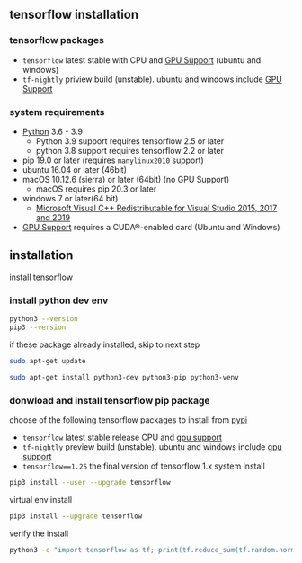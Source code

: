 ## tensorflow installation
### tensorflow packages
 - ```tensorflow``` latest stable with CPU and [GPU Support](https://www.tensorflow.org/install/gpu) (ubuntu and windows)
 - ```tf-nightly``` priview build (unstable). ubuntu and windows include [GPU Support](https://www.tensorflow.org/install/gpu)

### system requirements 
 - [Python](https://www.python.org/) 3.6 - 3.9
    - Python 3.9 support requires tensorflow 2.5 or later
    - python 3.8 support requires tensorflow 2.2 or later
 - pip 19.0 or later (requires ```manylinux2010``` support)
 - ubuntu 16.04 or later (46bit)
 - macOS 10.12.6 (sierra) or later (64bit) (no GPU Support)
    - macOS requires pip 20.3 or later
 - windows 7 or later(64 bit)
    - [Microsoft Visual C++ Redistributable for Visual Studio 2015, 2017 and 2019](https://support.microsoft.com/help/2977003/the-latest-supported-visual-c-downloads)
 - [GPU Support](https://www.tensorflow.org/install/gpu) requires a CUDA®-enabled card (Ubuntu and Windows)

## installation
install tensorflow 
### install python dev env
```bash
python3 --version
pip3 --version
```
if these package already installed, skip to next step
```bash
sudo apt-get update
```
```bash
sudo apt-get install python3-dev python3-pip python3-venv
```
### donwload and install tensorflow pip package
choose of the following tensorflow packages to install from [pypi](https://pypi.org/project/tensorflow/)
 - ```tensorflow``` latest stable release CPU and [gpu support](https://www.tensorflow.org/install/gpu)
 - ```tf-nightly``` preview build (unstable). ubuntu and windows include [gpu support](https://www.tensorflow.org/install/gpu)
 - ```tensorflow==1.25``` the final version of tensorflow 1.x
system install 
```bash
pip3 install --user --upgrade tensorflow
```
virtual env install
```bash
pip3 install --upgrade tensorflow
```
verify the install
```bash
python3 -c "import tensorflow as tf; print(tf.reduce_sum(tf.random.normal([1000, 1000])))"
```